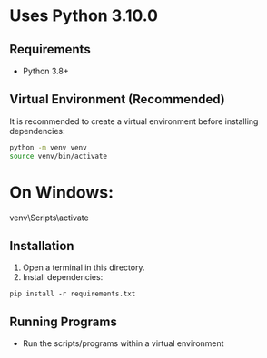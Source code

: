 # Uses Python 3.10.0

## Requirements
- Python 3.8+

## Virtual Environment (Recommended)
It is recommended to create a virtual environment before installing dependencies:

```bash
python -m venv venv
source venv/bin/activate
```
# On Windows: 
venv\Scripts\activate

## Installation
1. Open a terminal in this directory.
2. Install dependencies:
```
pip install -r requirements.txt
```
## Running Programs
- Run the scripts/programs within a virtual environment